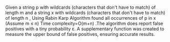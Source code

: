  Given a string p  with wildcards (characters that don't have to match)  of length m and a string x with wildcards (characters that don't have to match) of length n , Using Rabin Karp Algorithm found all occurrences of p in x (Assume m ≤ n) Time complexity=O(m+n) .The algorithm does report false positives with a tiny probability ε. A supplementary function was created to measure the upper bound of false positives, ensuring accurate results.
